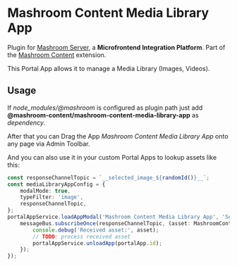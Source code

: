 
# Mashroom Content Media Library App

Plugin for [Mashroom Server](https://www.mashroom-server.com), a **Microfrontend Integration Platform**.
Part of the [Mashroom Content](https://github.com/nonblocking/mashroom) extension.

This Portal App allows it to manage a Media Library (Images, Videos).

## Usage

If *node_modules/@mashroom* is configured as plugin path just add **@mashroom-content/mashroom-content-media-library-app** as *dependency*.

After that you can Drag the App _Mashroom Content Media Library App_ onto any page via Admin Toolbar.

And you can also use it in your custom Portal Apps to lookup assets like this:

```typescript
const responseChannelTopic = `__selected_image_${randomId()}__`;
const mediaLibraryAppConfig = {
    modalMode: true,
    typeFilter: 'image',
    responseChannelTopic,
};
portalAppService.loadAppModal('Mashroom Content Media Library App', 'Select Image', mediaLibraryAppConfig).then((portalApp) => {
    messageBus.subscribeOnce(responseChannelTopic, (asset: MashroomContentAsset) => {
        console.debug('Received asset:', asset);
        // TODO: process received asset
        portalAppService.unloadApp(portalApp.id);
    });
});
```
